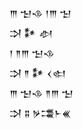 <div class='block'>
<div class='line'>𒐈 𒈠𒈾 𒁹𒐈 𒈠</div>
<div class='line'>𒋫 𒀯 𒀠</div>
<div class='line'>𒁹 𒈫𒐈 𒈠𒈾</div>
<div class='line'>𒋫 𒈫 𒀯 𒌋𒊕</div>
<div class='line'>𒐈 𒈠𒈾 𒈫𒐈 𒈠</div>
<div class='line'>𒋫 𒐉 𒃻𒃮𒈨𒌍</div>
</div>